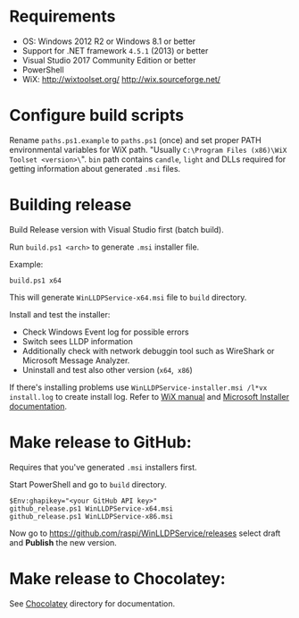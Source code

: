 # Requirements

* OS: Windows 2012 R2 or Windows 8.1 or better 
* Support for .NET framework `4.5.1` (2013) or better
* Visual Studio 2017 Community Edition or better
* PowerShell
* WiX: http://wixtoolset.org/ http://wix.sourceforge.net/ 

# Configure build scripts

Rename `paths.ps1.example` to `paths.ps1` (once) and set proper PATH environmental variables for WiX path. "Usually  `C:\Program Files (x86)\WiX Toolset <version>\`". `bin` path contains `candle`, `light` and DLLs required for getting information about generated `.msi` files.

# Building release

Build Release version with Visual Studio first (batch build).

Run `build.ps1 <arch>` to generate `.msi` installer file.

Example: 

    build.ps1 x64

This will generate `WinLLDPService-x64.msi` file to `build` directory.

Install and test the installer:

 * Check Windows Event log for possible errors 
 * Switch sees LLDP information
 * Additionally check with network debuggin tool such as WireShark or Microsoft Message Analyzer.
 * Uninstall and test also other version (`x64`,` x86`)

If there's installing problems use `WinLLDPService-installer.msi /l*vx install.log` to create install log. Refer to [WiX manual](http://wixtoolset.org/documentation/manual/) and [Microsoft Installer documentation](https://msdn.microsoft.com/en-us/library/windows/desktop/cc185688(v=vs.85).aspx). 

# Make release to GitHub:

Requires that you've generated `.msi` installers first.

Start PowerShell and go to `build` directory.

    $Env:ghapikey="<your GitHub API key>"
    github_release.ps1 WinLLDPService-x64.msi
    github_release.ps1 WinLLDPService-x86.msi

Now go to https://github.com/raspi/WinLLDPService/releases select draft and **Publish** the new version.

# Make release to Chocolatey:

See [Chocolatey](chocolatey/) directory for documentation.